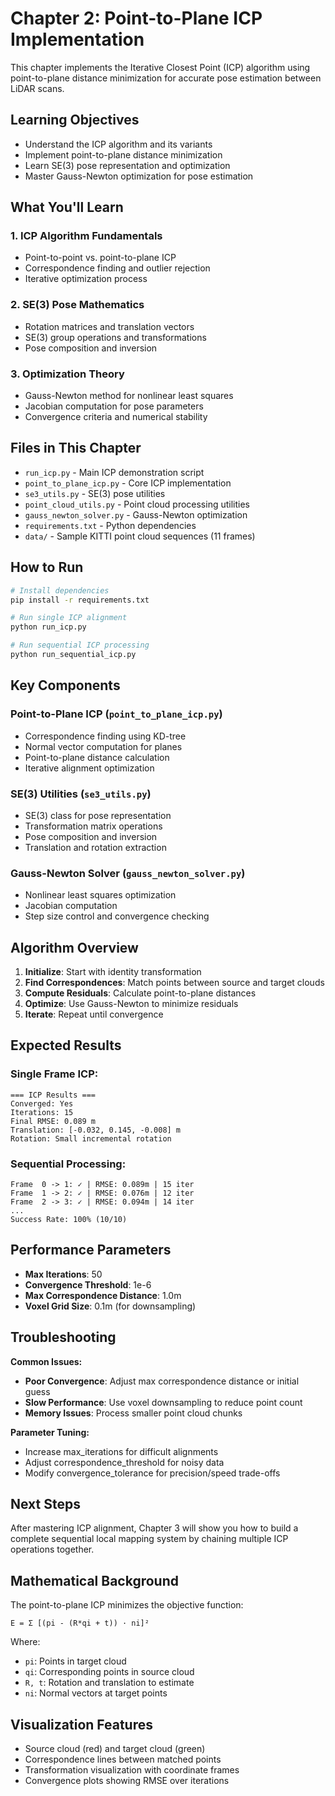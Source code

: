 # Chapter 2: Point-to-Plane ICP Implementation

This chapter implements the Iterative Closest Point (ICP) algorithm using point-to-plane distance minimization for accurate pose estimation between LiDAR scans.

## Learning Objectives

- Understand the ICP algorithm and its variants
- Implement point-to-plane distance minimization
- Learn SE(3) pose representation and optimization
- Master Gauss-Newton optimization for pose estimation

## What You'll Learn

### 1. ICP Algorithm Fundamentals
- Point-to-point vs. point-to-plane ICP
- Correspondence finding and outlier rejection
- Iterative optimization process

### 2. SE(3) Pose Mathematics
- Rotation matrices and translation vectors
- SE(3) group operations and transformations
- Pose composition and inversion

### 3. Optimization Theory
- Gauss-Newton method for nonlinear least squares
- Jacobian computation for pose parameters
- Convergence criteria and numerical stability

## Files in This Chapter

- `run_icp.py` - Main ICP demonstration script
- `point_to_plane_icp.py` - Core ICP implementation
- `se3_utils.py` - SE(3) pose utilities
- `point_cloud_utils.py` - Point cloud processing utilities
- `gauss_newton_solver.py` - Gauss-Newton optimization
- `requirements.txt` - Python dependencies
- `data/` - Sample KITTI point cloud sequences (11 frames)

## How to Run

```bash
# Install dependencies
pip install -r requirements.txt

# Run single ICP alignment
python run_icp.py

# Run sequential ICP processing
python run_sequential_icp.py
```

## Key Components

### Point-to-Plane ICP (`point_to_plane_icp.py`)
- Correspondence finding using KD-tree
- Normal vector computation for planes
- Point-to-plane distance calculation
- Iterative alignment optimization

### SE(3) Utilities (`se3_utils.py`)
- SE(3) class for pose representation
- Transformation matrix operations
- Pose composition and inversion
- Translation and rotation extraction

### Gauss-Newton Solver (`gauss_newton_solver.py`)
- Nonlinear least squares optimization
- Jacobian computation
- Step size control and convergence checking

## Algorithm Overview

1. **Initialize**: Start with identity transformation
2. **Find Correspondences**: Match points between source and target clouds
3. **Compute Residuals**: Calculate point-to-plane distances
4. **Optimize**: Use Gauss-Newton to minimize residuals
5. **Iterate**: Repeat until convergence

## Expected Results

### Single Frame ICP:
```
=== ICP Results ===
Converged: Yes
Iterations: 15
Final RMSE: 0.089 m
Translation: [-0.032, 0.145, -0.008] m
Rotation: Small incremental rotation
```

### Sequential Processing:
```
Frame  0 -> 1: ✓ | RMSE: 0.089m | 15 iter
Frame  1 -> 2: ✓ | RMSE: 0.076m | 12 iter
Frame  2 -> 3: ✓ | RMSE: 0.094m | 14 iter
...
Success Rate: 100% (10/10)
```

## Performance Parameters

- **Max Iterations**: 50
- **Convergence Threshold**: 1e-6
- **Max Correspondence Distance**: 1.0m
- **Voxel Grid Size**: 0.1m (for downsampling)

## Troubleshooting

**Common Issues:**
- **Poor Convergence**: Adjust max correspondence distance or initial guess
- **Slow Performance**: Use voxel downsampling to reduce point count
- **Memory Issues**: Process smaller point cloud chunks

**Parameter Tuning:**
- Increase max_iterations for difficult alignments
- Adjust correspondence_threshold for noisy data
- Modify convergence_tolerance for precision/speed trade-offs

## Next Steps

After mastering ICP alignment, Chapter 3 will show you how to build a complete sequential local mapping system by chaining multiple ICP operations together.

## Mathematical Background

The point-to-plane ICP minimizes the objective function:
```
E = Σ [(pi - (R*qi + t)) · ni]²
```

Where:
- `pi`: Points in target cloud
- `qi`: Corresponding points in source cloud  
- `R, t`: Rotation and translation to estimate
- `ni`: Normal vectors at target points

## Visualization Features

- Source cloud (red) and target cloud (green)
- Correspondence lines between matched points
- Transformation visualization with coordinate frames
- Convergence plots showing RMSE over iterations
